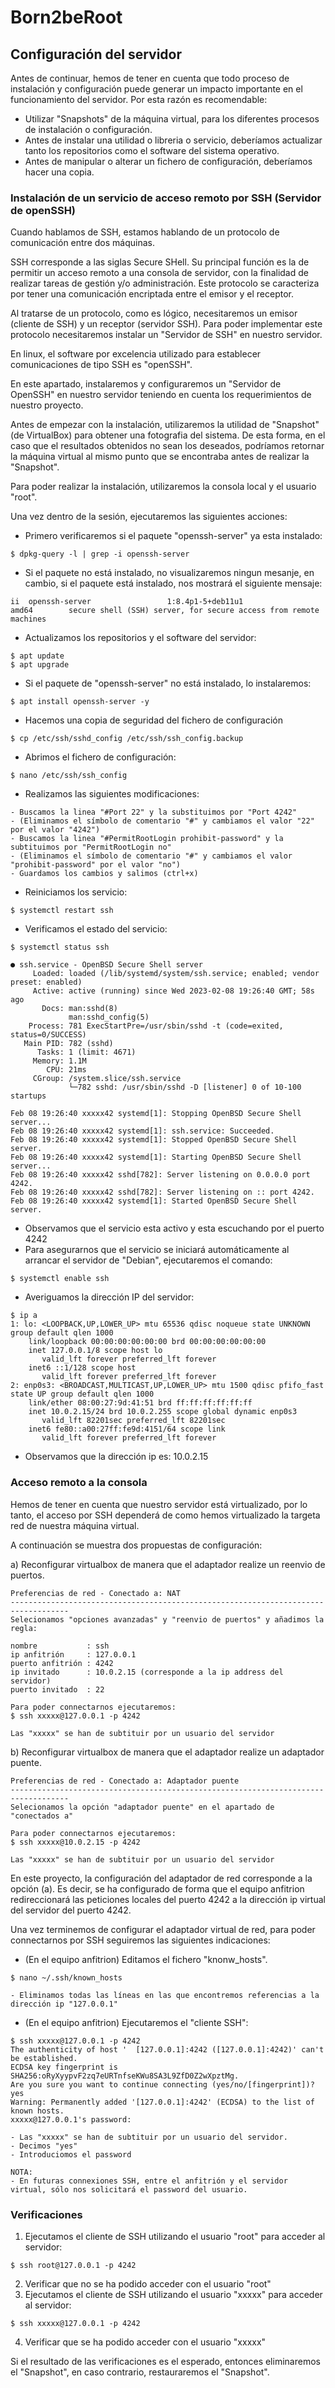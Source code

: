 # Born2beRoot

## Configuración del servidor

Antes de continuar, hemos de tener en cuenta que todo proceso de instalación y configuración puede generar un impacto importante en el funcionamiento del servidor. Por esta razón es recomendable:

- Utilizar "Snapshots" de la máquina virtual, para los diferentes procesos de instalación o configuración.
- Antes de instalar una utilidad o libreria o servicio, deberíamos actualizar tanto los repositorios como el software del sistema operativo.
- Antes de manipular o alterar un fichero de configuración, deberíamos hacer una copia.

### Instalación de un servicio de acceso remoto por SSH (Servidor de openSSH)

Cuando hablamos de SSH, estamos hablando de un protocolo de comunicación entre dos máquinas. 

SSH corresponde a las siglas Secure SHell. Su principal función es la de permitir un acceso remoto a una consola de servidor, con la finalidad de realizar tareas de gestión y/o administración. Este protocolo se caracteriza por tener una comunicación encriptada entre el emisor y el receptor.

Al tratarse de un protocolo, como es lógico, necesitaremos un emisor (cliente de SSH) y un receptor (servidor SSH). Para poder implementar este protocolo necesitaremos instalar un "Servidor de SSH" en nuestro servidor.

En linux, el software por excelencia utilizado para establecer comunicaciones de tipo SSH es "openSSH". 

En este apartado, instalaremos y configuraremos un "Servidor de OpenSSH" en nuestro servidor teniendo en cuenta los requerimientos de nuestro proyecto.

Antes de empezar con la instalación, utilizaremos la utilidad de "Snapshot" (de VirtualBox) para obtener una fotografia del sistema. De esta forma, en el caso que el resultados obtenidos no sean los deseados, podríamos retornar la máquina virtual al mismo punto que se encontraba antes de realizar la "Snapshot".

Para poder realizar la instalación, utilizaremos la consola local y el usuario "root".

Una vez dentro de la sesión, ejecutaremos las siguientes acciones:

- Primero verificaremos si el paquete "openssh-server" ya esta instalado: 
```
$ dpkg-query -l | grep -i openssh-server
```
- Si el paquete no está instalado, no visualizaremos ningun mesanje, en cambio, si el paquete está instalado, nos mostrará el siguiente mensaje:
```
ii  openssh-server                 1:8.4p1-5+deb11u1              amd64        secure shell (SSH) server, for secure access from remote machines
```
- Actualizamos los repositorios y el software del servidor:
```
$ apt update
$ apt upgrade
```
- Si el paquete de "openssh-server" no está instalado, lo instalaremos:
```
$ apt install openssh-server -y
```
- Hacemos una copia de seguridad del fichero de configuración
```
$ cp /etc/ssh/sshd_config /etc/ssh/ssh_config.backup
```
- Abrimos el fichero de configuración:
```
$ nano /etc/ssh/ssh_config
```
- Realizamos las siguientes modificaciones:
```
- Buscamos la linea "#Port 22" y la substituimos por "Port 4242"
- (Eliminamos el símbolo de comentario "#" y cambiamos el valor "22" por el valor "4242")
- Buscamos la linea "#PermitRootLogin prohibit-password" y la subtituimos por "PermitRootLogin no"
- (Eliminamos el símbolo de comentario "#" y cambiamos el valor "prohibit-password" por el valor "no")
- Guardamos los cambios y salimos (ctrl+x)
```
- Reiniciamos los servicio:
```
$ systemctl restart ssh
```
- Verificamos el estado del servicio:
```
$ systemctl status ssh

● ssh.service - OpenBSD Secure Shell server
     Loaded: loaded (/lib/systemd/system/ssh.service; enabled; vendor preset: enabled)
     Active: active (running) since Wed 2023-02-08 19:26:40 GMT; 58s ago
       Docs: man:sshd(8)
             man:sshd_config(5)
    Process: 781 ExecStartPre=/usr/sbin/sshd -t (code=exited, status=0/SUCCESS)
   Main PID: 782 (sshd)
      Tasks: 1 (limit: 4671)
     Memory: 1.1M
        CPU: 21ms
     CGroup: /system.slice/ssh.service
             └─782 sshd: /usr/sbin/sshd -D [listener] 0 of 10-100 startups

Feb 08 19:26:40 xxxxx42 systemd[1]: Stopping OpenBSD Secure Shell server...
Feb 08 19:26:40 xxxxx42 systemd[1]: ssh.service: Succeeded.
Feb 08 19:26:40 xxxxx42 systemd[1]: Stopped OpenBSD Secure Shell server.
Feb 08 19:26:40 xxxxx42 systemd[1]: Starting OpenBSD Secure Shell server...
Feb 08 19:26:40 xxxxx42 sshd[782]: Server listening on 0.0.0.0 port 4242.
Feb 08 19:26:40 xxxxx42 sshd[782]: Server listening on :: port 4242.
Feb 08 19:26:40 xxxxx42 systemd[1]: Started OpenBSD Secure Shell server.
```
- Observamos que el servicio esta activo y esta escuchando por el puerto 4242
- Para asegurarnos que el servicio se iniciará automáticamente al arrancar el servidor de "Debian", ejecutaremos el comando:
```
$ systemctl enable ssh
```
- Averiguamos la dirección IP del servidor:
```
$ ip a
1: lo: <LOOPBACK,UP,LOWER_UP> mtu 65536 qdisc noqueue state UNKNOWN group default qlen 1000
    link/loopback 00:00:00:00:00:00 brd 00:00:00:00:00:00
    inet 127.0.0.1/8 scope host lo
       valid_lft forever preferred_lft forever
    inet6 ::1/128 scope host 
       valid_lft forever preferred_lft forever
2: enp0s3: <BROADCAST,MULTICAST,UP,LOWER_UP> mtu 1500 qdisc pfifo_fast state UP group default qlen 1000
    link/ether 08:00:27:9d:41:51 brd ff:ff:ff:ff:ff:ff
    inet 10.0.2.15/24 brd 10.0.2.255 scope global dynamic enp0s3
       valid_lft 82201sec preferred_lft 82201sec
    inet6 fe80::a00:27ff:fe9d:4151/64 scope link 
       valid_lft forever preferred_lft forever
```
- Observamos que la dirección ip es: 10.0.2.15

### Acceso remoto a la consola

Hemos de tener en cuenta que nuestro servidor está virtualizado, por lo tanto, el acceso por SSH dependerá de como hemos virtualizado la targeta red de nuestra máquina virtual. 

A continuación se muestra dos propuestas de configuración:

a)	Reconfigurar virtualbox de manera que el adaptador realize un reenvio de puertos.
	
	Preferencias de red - Conectado a: NAT
	-----------------------------------------------------------------------------------
	Selecionamos "opciones avanzadas" y "reenvio de puertos" y añadimos la regla:	

	nombre           : ssh
	ip anfitrión     : 127.0.0.1
	puerto anfitrión : 4242
	ip invitado      : 10.0.2.15 (corresponde a la ip address del servidor)
	puerto invitado  : 22
	
	Para poder connectarnos ejecutaremos:
	$ ssh xxxxx@127.0.0.1 -p 4242
     	
	Las "xxxxx" se han de subtituir por un usuario del servidor
	
b)	Reconfigurar virtualbox de manera que el adaptador realize un adaptador puente.

	Preferencias de red - Conectado a: Adaptador puente
	-----------------------------------------------------------------------------------
	Selecionamos la opción "adaptador puente" en el apartado de "conectados a"
	
	Para poder connectarnos ejecutaremos:
	$ ssh xxxxx@10.0.2.15 -p 4242
     	
	Las "xxxxx" se han de subtituir por un usuario del servidor

En este proyecto, la configuración del adaptador de red corresponde a la opción (a). Es decir, se ha configurado de forma que el equipo anfitrion redireccionará las peticiones locales del puerto 4242 a la dirección ip virtual del servidor del puerto 4242.

Una vez terminemos de configurar el adaptador virtual de red, para poder connectarnos por SSH seguiremos las siguientes indicaciones:

- (En el equipo anfitrion) Editamos el fichero "knonw_hosts".
```
$ nano ~/.ssh/known_hosts

- Eliminamos todas las líneas en las que encontremos referencias a la dirección ip "127.0.0.1"
```
- (En el equipo anfitrion) Ejecutaremos el "cliente SSH":
```
$ ssh xxxxx@127.0.0.1 -p 4242
The authenticity of host '	[127.0.0.1]:4242 ([127.0.0.1]:4242)' can't be established.
ECDSA key fingerprint is SHA256:oRyXyypvF2zq7eURTnfseKWu8SA3L9ZfD0Z2wXpztMg.
Are you sure you want to continue connecting (yes/no/[fingerprint])? yes
Warning: Permanently added '[127.0.0.1]:4242' (ECDSA) to the list of known hosts.
xxxxx@127.0.0.1's password:

- Las "xxxxx" se han de subtituir por un usuario del servidor.
- Decimos "yes"
- Introduciomos el password

NOTA:
- En futuras connexiones SSH, entre el anfitrión y el servidor virtual, sólo nos solicitará el password del usuario.
```
### Verificaciones

1) Ejecutamos el cliente de SSH utilizando el usuario "root" para acceder al servidor:
```
$ ssh root@127.0.0.1 -p 4242
```
2) Verificar que no se ha podido acceder con el usuario "root"
3) Ejecutamos el cliente de SSH utilizando el usuario "xxxxx" para acceder al servidor:
```
$ ssh xxxxx@127.0.0.1 -p 4242
```
4) Verificar que se ha podido acceder con el usuario "xxxxx"

Si el resultado de las verificaciones es el esperado, entonces eliminaremos el "Snapshot", en caso contrario, restauraremos el "Snapshot".
